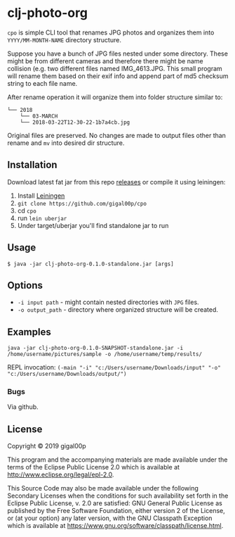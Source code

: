 # clj-photo-org

`cpo` is simple CLI tool that renames JPG photos and organizes them into `YYYY/MM-MONTH-NAME`
directory structure.

Suppose you have a bunch of JPG files nested under some directory. These might be from
different cameras and therefore there might be name collision (e.g. two different files
named IMG_4613.JPG. This small program will rename them based on their exif info and append
part of md5 checksum string to each file name.

After rename operation it will organize them into folder structure similar to:

```.
└── 2018
    └── 03-MARCH
    └── 2018-03-22T12-30-22-1b7a4cb.jpg
```

Original files are preserved. No changes are made to output files other than rename and `mv` into
desired dir structure.

## Installation

Download latest fat jar from this repo [releases](https://github.com/gigal00p/cpo/releases) or compile it using leiningen:

1. Install [Leiningen](https://leiningen.org/)
2. `git clone https://github.com/gigal00p/cpo`
3. cd `cpo`
4. run `lein uberjar`
5. Under target/uberjar you'll find standalone jar to run

## Usage

    $ java -jar clj-photo-org-0.1.0-standalone.jar [args]

## Options

* `-i input path` - might contain nested directories with `JPG` files.
* `-o output_path` - directory where organized structure will be created.

## Examples

`java -jar clj-photo-org-0.1.0-SNAPSHOT-standalone.jar -i /home/username/pictures/sample -o /home/username/temp/results/`

REPL invocation: `(-main "-i" "c:/Users/username/Downloads/input" "-o" "c:/Users/username/Downloads/output/")`

### Bugs

Via github.

## License

Copyright © 2019 gigal00p

This program and the accompanying materials are made available under the
terms of the Eclipse Public License 2.0 which is available at
http://www.eclipse.org/legal/epl-2.0.

This Source Code may also be made available under the following Secondary
Licenses when the conditions for such availability set forth in the Eclipse
Public License, v. 2.0 are satisfied: GNU General Public License as published by
the Free Software Foundation, either version 2 of the License, or (at your
option) any later version, with the GNU Classpath Exception which is available
at https://www.gnu.org/software/classpath/license.html.
